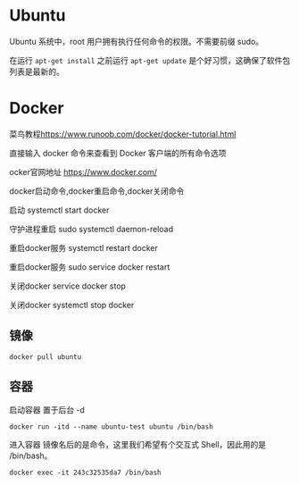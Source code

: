
# Ubuntu
 Ubuntu 系统中，root 用户拥有执行任何命令的权限。不需要前缀 sudo。

 在运行 `apt-get install` 之前运行 `apt-get update` 是个好习惯，这确保了软件包列表是最新的。


# Docker 
菜鸟教程<https://www.runoob.com/docker/docker-tutorial.html>


直接输入 docker 命令来查看到 Docker 客户端的所有命令选项


ocker官网地址  https://www.docker.com/

docker启动命令,docker重启命令,docker关闭命令

启动        systemctl start docker

守护进程重启   sudo systemctl daemon-reload

重启docker服务   systemctl restart  docker

重启docker服务  sudo service docker restart

关闭docker service docker stop

关闭docker systemctl stop docker

## 镜像
```
docker pull ubuntu
```

## 容器
启动容器   置于后台 -d
```
docker run -itd --name ubuntu-test ubuntu /bin/bash
```
进入容器 镜像名后的是命令，这里我们希望有个交互式 Shell，因此用的是 /bin/bash。
```
docker exec -it 243c32535da7 /bin/bash
```



